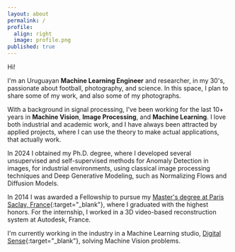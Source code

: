 ```yaml
---
layout: about
permalink: /
profile:
  align: right
  image: profile.png
published: true
---
```


Hi! 

I'm an Uruguayan **Machine Learning Engineer** and researcher, in my 30's, passionate about football, photography, and science. In this space, I plan to share some of my work, and also some of my photographs.

With a background in signal processing, I've been working for the last 10+ years in **Machine Vision**, **Image Processing**, and **Machine Learning**. I love both industrial and academic work, and I have always been attracted by applied projects, where I can use the theory to make actual applications, that actually work. 

In 2024 I obtained my Ph.D. degree, where I developed several unsupervised and self-supervised methods for Anomaly Detection in images, for industrial environments, using classical image processing techniques and Deep Generative Modeling, such as Normalizing Flows and Diffusion Models.

In 2014 I was awarded a Fellowship to pursue my [Master's degree at Paris Saclay, France](http://cmla.ens-paris-saclay.fr/version-anglaise/academics/mva-master-degree-227777.kjsp?RH=1382710237147){:target="_blank"}, where I graduated with the highest honors. For the internship, I worked in a 3D video-based reconstruction system at Autodesk, France.

I'm currently working in the industry in a Machine Learning studio, [Digital Sense](https://www.digitalsense.ai/){:target="_blank"}, solving Machine Vision problems.


<!-- [Gradfolio](https://github.com/jitinnair1/gradfolio){:target="_blank"} is a responsive, dark-mode ready Jekyll theme designed keeping academia in mind. The easiest way to install the theme is to fork it using GitHub. Check the README file for [instructions](https://github.com/jitinnair1/gradfolio#installation){:target="_blank"}.

If you want to use this space to write your biography here, edit the `index.md` file. You can put a picture in, too. Rename your picture to `profile.png` and put it in the `assets/images/` folder.

The social-icons footer can be used to link profiles from GitHub, OrcID and ReasearchGate aprart form the usual Twitter, LinkedIn and Facebook. You can add your user ID in the `_config.yml` file to link your accounts.
 -->